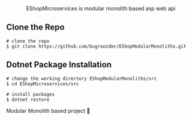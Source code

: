 <p align=center>
  <br>
  <span>EShopMicroservices is modular monolith based asp web api</span>
  <br>
</p>

## Clone the Repo
```console
# clone the repo
$ git clone https://github.com/bugraozdmr/EShopModularMonoliths.git
```

## Dotnet Package Installation
```console
# change the working directory EShopModularMonoliths/src
$ cd EShopMicroservices/src

# install packages
$ dotnet restore
```


Modular Monolith based project 🎉
